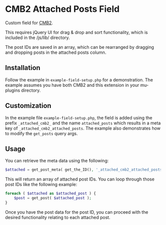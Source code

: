 CMB2 Attached Posts Field
==================

Custom field for [CMB2](https://github.com/WebDevStudios/CMB2).

This requires jQuery UI for drag & drop and sort functionality, which is included in the /js/lib/ directory.

The post IDs are saved in an array, which can be rearranged by dragging and dropping posts in the attached posts column.

## Installation

Follow the example in `example-field-setup.php` for a demonstration. The example assumes you have both CMB2 and this extension in your mu-plugins directory.

## Customization
In the example file `example-field-setup.php`, the field is added using the prefix `_attached_cmb2_` and the name `attached_posts` which results in a meta key of `_attached_cmb2_attached_posts`. The example also demonstrates how to modify the `get_posts` query args.

## Usage
You can retrieve the meta data using the following:

```php
$attached = get_post_meta( get_the_ID(), '_attached_cmb2_attached_posts', true );
```

This will return an array of attached post IDs. You can loop through those post IDs like the following example:

```php
foreach ( $attached as $attached_post ) {
	$post = get_post( $attached_post );
}
```

Once you have the post data for the post ID, you can proceed with the desired functionality relating to each attached post.
